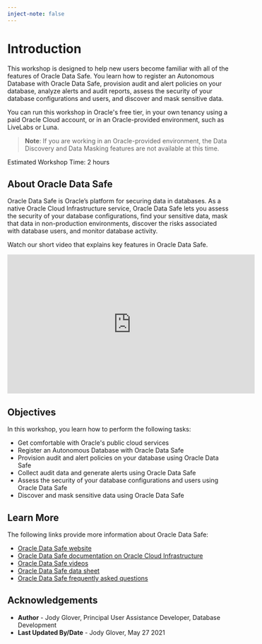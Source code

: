 ```yaml
---
inject-note: false
---
```


# Introduction

This workshop is designed to help new users become familiar with all of the features of Oracle Data Safe. You learn how to register an Autonomous Database with Oracle Data Safe, provision audit and alert policies on your database, analyze alerts and audit reports, assess the security of your database configurations and users, and discover and mask sensitive data.

You can run this workshop in Oracle's free tier, in your own tenancy using a paid Oracle Cloud account, or in an Oracle-provided environment, such as LiveLabs or Luna.

> **Note**: If you are working in an Oracle-provided environment, the Data Discovery and Data Masking features are not available at this time.

Estimated Workshop Time: 2 hours

## About Oracle Data Safe

Oracle Data Safe is Oracle’s platform for securing data in databases. As a native Oracle Cloud Infrastructure service, Oracle Data Safe lets you assess the security of your database configurations, find your sensitive data, mask that data in non-production environments, discover the risks associated with database users, and monitor database activity.

Watch our short video that explains key features in Oracle Data Safe.

<div class="video-container">
<iframe width="560" height="315" src="https://www.youtube.com/embed/wU-M5BlU0po" frameborder="0" allow="accelerometer; autoplay; clipboard-write; encrypted-media; gyroscope; picture-in-picture" allowfullscreen></iframe>
</div>



## Objectives

In this workshop, you learn how to perform the following tasks:

- Get comfortable with Oracle's public cloud services
- Register an Autonomous Database with Oracle Data Safe
- Provision audit and alert policies on your database using Oracle Data Safe
- Collect audit data and generate alerts using Oracle Data Safe
- Assess the security of your database configurations and users using Oracle Data Safe
- Discover and mask sensitive data using Oracle Data Safe

## Learn More

The following links provide more information about Oracle Data Safe:

- [Oracle Data Safe website](https://www.oracle.com/database/technologies/security/data-safe.html)
- [Oracle Data Safe documentation on Oracle Cloud Infrastructure](https://docs.oracle.com/en-us/iaas/data-safe/index.html)
- [Oracle Data Safe videos](https://docs.oracle.com/en/cloud/paas/data-safe/videos.html)
- [Oracle Data Safe data sheet](https://www.oracle.com/a/tech/docs/dbsec/data-safe/ds-security-data-safe.pdf)
- [Oracle Data Safe frequently asked questions](https://www.oracle.com/a/tech/docs/dbsec/data-safe/faq-security-data-safe.pdf)



## Acknowledgements

* **Author** - Jody Glover, Principal User Assistance Developer, Database Development
* **Last Updated By/Date** - Jody Glover, May 27 2021
